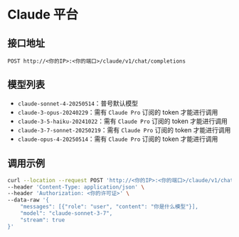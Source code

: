# Claude 平台

## 接口地址

```curl
POST http://<你的IP>:<你的端口>/claude/v1/chat/completions
```

## 模型列表

- `claude-sonnet-4-20250514`：普号默认模型
- `claude-3-opus-20240229`：需有 `Claude Pro` 订阅的 token 才能进行调用
- `claude-3-5-haiku-20241022`：需有 `Claude Pro` 订阅的 token 才能进行调用
- `claude-3-7-sonnet-20250219`：需有 `Claude Pro` 订阅的 token 才能进行调用
- `claude-opus-4-20250514`：需有 `Claude Pro` 订阅的 token 才能进行调用

## 调用示例

```bash
curl --location --request POST 'http://<你的IP>:<你的端口>/claude/v1/chat/completions' \
--header 'Content-Type: application/json' \
--header 'Authorization: <你的许可证>' \
--data-raw '{
    "messages": [{"role": "user", "content": "你是什么模型"}],
    "model": "claude-sonnet-3-7",
    "stream": true
}'
```
